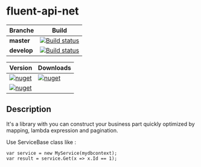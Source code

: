 # fluent-api-net

|**Branche**|**Build**|
|--|--|
| **master** | [![Build status](https://aurelienbretin.visualstudio.com/FluentApiNet/_apis/build/status/FluentApiNet_master)](https://aurelienbretin.visualstudio.com/FluentApiNet/_build/latest?definitionId=2) |
|**develop**|[![Build status](https://aurelienbretin.visualstudio.com/FluentApiNet/_apis/build/status/FluentApiNet_develop)](https://aurelienbretin.visualstudio.com/FluentApiNet/_build/latest?definitionId=3) |

|**Version**|**Downloads**|
|--|--|
| [![nuget](https://img.shields.io/nuget/v/FluentApiNet.svg)](https://www.nuget.org/packages/FluentApiNet/) | [![nuget](https://img.shields.io/nuget/dt/FluentApiNet.svg)](https://www.nuget.org/packages/FluentApiNet/) |
| [![nuget](https://img.shields.io/nuget/vpre/FluentApiNet.svg)](https://www.nuget.org/packages/FluentApiNet/) |  |

## Description

It's a library with you can construct your business part quickly optimized by mapping, lambda expression and pagination.

Use ServiceBase class like :
````
var service = new MyService(mydbcontext);
var result = service.Get(x => x.Id == 1);
````
